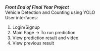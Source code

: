 ***Front End of Final Year Project*** <br>
Vehicle Detection and Counting using YOLO <br>
User interfaces:
1. Login/Signup
2. Main Page -> To run prediction
3. View prediction result and video
4. View previous result
